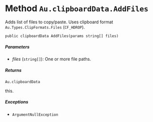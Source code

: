 # Method `Au.clipboardData.AddFiles`

Adds list of files to copy/paste. Uses clipboard format `Au.Types.ClipFormats.Files` (`CF_HDROP`).

```
public clipboardData AddFiles(params string[] files)
```

##### Parameters

- *files*  (`string[]`):
    One or more file paths.

##### Returns

`Au.clipboardData`

this.

##### Exceptions

- `ArgumentNullException`